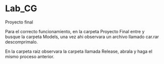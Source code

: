 # Lab_CG
Proyecto final

Para el correcto funcionamiento,
en la carpeta Proyecto Final entre
y busque la carpeta Models, una vez ahi
observara un archivo llamado car.rar
descomprimalo.

En la carpeta raiz observara la carpeta llamada
Release, abrala y haga el mismo proceso anterior.